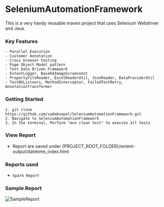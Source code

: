# SeleniumAutomationFramework
This is a very handy reusable maven project that uses Selenium Webdriver and Java.

### Key Features
	- Parallel Execution
	- Customer Annotation
	- Cross browser testing
	- Page Object Model pattern
	- Test Data Driven Framework
	- ExtentLogger, Base64ImageScreenshot
	- PropertyFileReader, ExcelReaderUtil, JsonReader, DataProviderUtil
	- TestNGListners, MethodInterceptor, FailedTestRetry, AnnotationTransformer

### Getting Started
```
1. git clone https://github.com/sadabnepal/SeleniumAutomationFramework.git
2. Navigate to SeleniumAutomationFramework
3. In the terminal, Perform "mvn clean test" to execute all tests
```

### View Report
- Report are saved under {PROJECT_ROOT_FOLDER}/extent-output/datetime_index.html

### Reports used
- `Spark Report`
	
### Sample Report
![SampleReport](https://user-images.githubusercontent.com/65847528/105388867-2ba62000-5c3d-11eb-8f8d-a3d0d4508baa.PNG)